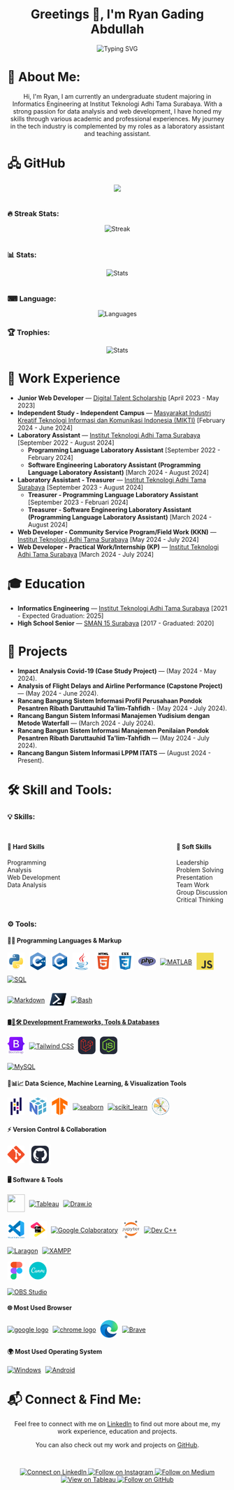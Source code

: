 <h1 align="center">Greetings 👋, I'm Ryan Gading Abdullah</h1>
<p align="center">
  <img src="https://readme-typing-svg.demolab.com?font=Sans+Serif&weight=500&size=30&duration=1000&pause=1000&center=true&vCenter=true&width=500&lines=Data+Analyst+Enthusiast;Data+Science;Teaching+Enthusiast;Treasurer;Frontend+Developer;UI+Design+(Figma);Graphic+Design+(Canva)" alt="Typing SVG">
</p>

# 💫 About Me:
<p align="center">
  Hi, I'm Ryan, I am currently an undergraduate student majoring in Informatics Engineering at Institut Teknologi Adhi Tama Surabaya. With a strong passion for data analysis and web development, I have honed my skills through various academic and professional experiences. My journey in the tech industry is complemented by my roles as a laboratory assistant and teaching assistant.
</p>

# 🖧 GitHub
<div align="center">
    <img src="https://komarev.com/ghpvc/?username=RyanGA09&&style=flat-square" align="center"/>
</div>
<br/>

### 🔥 Streak Stats:
<div align="center">
    <img src="https://github-readme-streak-stats.herokuapp.com/?user=RyanGA09&theme=tokyonight&hide_border=false" alt="Streak">
</div>
<br/>

### 📊 Stats:
<div align="center">
    <img src="https://github-readme-stats.vercel.app/api?username=RyanGA09&theme=tokyonight&hide_border=false&include_all_commits=true&count_private=false" alt="Stats">
</div>
<br/>

### ⌨ Language:
<div align="center">
<!--   <img src="https://github-readme-stats.vercel.app/api/top-langs/?username=RyanGA09&theme=tokyonight&langs_count=10" alt="Languages"> -->
    <img src="https://github-readme-stats.vercel.app/api/top-langs/?username=RyanGA09&theme=tokyonight&hide_border=false&include_all_commits=true&count_private=false&layout=compact&langs_count=10&hide_progress=true&card_width=200" alt="Languages">
</div>

<!--
![](https://github-readme-stats.vercel.app/api?username=RyanGA09&theme=vue-dark&hide_border=false&include_all_commits=true&count_private=false)<br/>
![](https://github-readme-streak-stats.herokuapp.com/?user=RyanGA09&theme=vue-dark&hide_border=false)<br/>
![](https://github-readme-stats.vercel.app/api/top-langs/?username=RyanGA09&theme=vue-dark&hide_border=false&include_all_commits=true&count_private=false&layout=compact)
-->

### 🏆 Trophies:
<div align="center">
<!--   <img src="https://github-profile-trophy.vercel.app/?username=RyanGA09&theme=vue-dark&no-frame=false&no-bg=true&margin-w=4" alt="Stats"> -->
    <img src="https://github-profile-trophy.vercel.app/?username=RyanGA09&theme=tokyonight" alt="Stats">
</div>

<!-- ![](https://github-profile-trophy.vercel.app/?username=RyanGA09&theme=vue-dark&no-frame=false&no-bg=true&margin-w=4) -->

# 💼 Work Experience
<ul align="left">
  <li>
    <strong>Junior Web Developer</strong> — 
    <a href="https://digitalent.kominfo.go.id/#">Digital Talent Scholarship</a> [April 2023 - May 2023]
  </li> 
  <li>
    <strong>Independent Study - Independent Campus</strong> — 
    <a href="https://mikti.id/">Masyarakat Industri Kreatif Teknologi Informasi dan Komunikasi Indonesia (MIKTI)</a> [February 2024 - June 2024]
  </li> 
  <li>
    <strong>Laboratory Assistant</strong> — 
    <a href="https://itats.ac.id/">Institut Teknologi Adhi Tama Surabaya</a> [September 2022 - August 2024]
    <ul>
      <li><strong>Programming Language Laboratory Assistant</strong> [September 2022 - February 2024]</li>
      <li><strong>Software Engineering Laboratory Assistant (Programming Language Laboratory Assistant)</strong> [March 2024 - August 2024]</li>
    </ul>
  </li>
  <li>
    <strong>Laboratory Assistant - Treasurer</strong> — 
    <a href="https://itats.ac.id/">Institut Teknologi Adhi Tama Surabaya</a> [September 2023 - August 2024]
    <ul>
      <li><strong>Treasurer - Programming Language Laboratory Assistant</strong> [September 2023 - Februari 2024]</li>
      <li><strong>Treasurer - Software Engineering Laboratory Assistant (Programming Language Laboratory Assistant)</strong> [March 2024 - August 2024]</li>
    </ul>
  </li> 
  <li>
    <strong>Web Developer - Community Service Program/Field Work (KKN)</strong> — 
    <a href="https://itats.ac.id/">Institut Teknologi Adhi Tama Surabaya</a> [May 2024 - July 2024]
  </li> 
  <li>
    <strong>Web Developer - Practical Work/Internship (KP)</strong> — 
    <a href="https://itats.ac.id/">Institut Teknologi Adhi Tama Surabaya</a> [March 2024 - July 2024]
  </li> 
</ul>


# 🎓 Education
<ul align="left">
  <li><strong>Informatics Engineering</strong> — <a href="https://itats.ac.id/">Institut Teknologi Adhi Tama Surabaya</a> [2021 - Expected Graduation: 2025]</li>
  <li><strong>High School Senior</strong> — <a href="https://sman15-sby.sch.id/">SMAN 15 Surabaya</a> [2017 - Graduated: 2020]</li> 
</ul>

# 📕 Projects
<ul align="left">
    <li><strong>
    Impact Analysis Covid-19 (Case Study Project)</strong> — (May 2024 - May 2024).</li>
    <li><strong>Analysis of Flight Delays and Airline Performance (Capstone Project)</strong> — (May 2024 - June 2024).</li>
    <li><strong>Rancang Bangung Sistem Informasi Profil Perusahaan Pondok Pesantren Ribath Daruttauhid Ta'lim-Tahfidh</strong> - (May 2024 - July 2024).</li>
    <li><strong>Rancang Bangun Sistem Informasi Manajemen Yudisium dengan Metode Waterfall</strong> — (March 2024 - July 2024).</li>
    <li><strong>Rancang Bangun Sistem Informasi Manajemen Penilaian Pondok Pesantren Ribath Daruttauhid Ta'lim-Tahfidh</strong> — (May 2024 - July 2024).</li>
    <li><strong>Rancang Bangun Sistem Informasi LPPM ITATS</strong> — (August 2024 - Present).</li>
</ul>
<p align="center">
<!--     You can see more of my work experience, education, and projects on my <a href="https://www.linkedin.com/in/ryan-gading-abdullah/details/projects/">LinkedIn</a>. -->
</p>

# 🛠️ Skill and Tools:
### 💡 Skills:
<p align="left">
<!--     <div style="display: flex; justify-content: space-between;">
        <ul style="list-style-type: none; padding: 0;">
            <h4>💪 Hard Skills</h4>
            <li>Web Development: HTML, CSS, JavaScript</li>
            <li>Data Analysis: Excel, SQL, Python</li>
            <li>Machine Learning: TensorFlow, Scikit-learn</li>
            <li>Cloud Computing: AWS, Azure, Google Cloud</li>
            <li>Cybersecurity: Network Security, Penetration Testing</li>
            <li>Graphic Design: Adobe Photoshop, Illustrator</li>
            <li>Project Management Tools: Trello, Jira, Asana</li>
        </ul>
        <ul style="list-style-type: none; padding: 0;">
            <h4>🌱 Soft Skills</h4>
            <li>Emotional Intelligence: Empathy, Self-awareness</li>
            <li>Adaptability: Flexibility in changing environments</li>
            <li>Conflict Resolution: Mediation skills</li>
            <li>Critical Thinking: Analyzing situations effectively</li>
            <li>Time Management: Prioritizing tasks efficiently</li>
            <li>Networking: Building and maintaining professional relationships</li>
            <li>Creativity: Thinking outside the box</li>
        </ul>
    </div> -->
    <div style="display: flex; justify-content: space-between;">
        <ul style="list-style-type: none; padding: 0;">
            <h4>💪 Hard Skills</h4>
            <li>Programming</li>
            <li>Analysis</li>
            <li>Web Development</li>
            <li>Data Analysis</li>
<!--             <li>Graphic Design</li>
            <li>Machine Learning</li> -->
<!--             <li>Cloud Computing</li>
            <li>Cybersecurity</li>
            <li>Project Management Tools</li> -->
        </ul>
        <ul style="list-style-type: none; padding: 0;">
            <h4>🌱 Soft Skills</h4>
            <li>Leadership</li>
            <li>Problem Solving</li>
            <li>Presentation</li>
            <li>Team Work</li>
            <li>Group Discussion</li>
            <li>Critical Thinking</li>
<!--             <li>Adaptability</li>
            <li>Emotional Intelligence</li>
            <li>Conflict Resolution</li>
            <li>Time Management</li>
            <li>Networking</li>
            <li>Creativity</li> -->
        </ul>
    </div>
<!--     <div style="display: flex; justify-content: space-between;">
        <ul style="list-style-type: none; padding: 0;">
            <h4>💪 Hard Skills</h4>
            <li>Programming</li>
            <li>Analysis</li>
            <li>Web Development</li>
            <li>Data Analysis</li>
            <li>Machine Learning</li>
            <li>Cloud Computing</li>
            <li>Cybersecurity</li>
            <li>Graphic Design</li>
            <li>Project Management Tools</li>
            <li>Database Management: SQL, NoSQL</li>
            <li>Mobile App Development: iOS, Android</li>
            <li>Version Control: Git, GitHub</li>
            <li>API Development: REST, GraphQL</li>
        </ul>
        <ul style="list-style-type: none; padding: 0;">
            <h4>🌱 Soft Skills</h4>
            <li>Leadership</li>
            <li>Problem Solving</li>
            <li>Presentation</li>
            <li>Team Work</li>
            <li>Group Discussion</li>
            <li>Emotional Intelligence</li>
            <li>Adaptability</li>
            <li>Conflict Resolution</li>
            <li>Critical Thinking</li>
            <li>Time Management</li>
            <li>Networking</li>
            <li>Creativity</li>
            <li>Negotiation Skills</li>
            <li>Interpersonal Skills</li>
            <li>Mentoring</li>
        </ul>
    </div> -->
</p>

### ⚙️ Tools:
<p align="left">
    <h4>🧑‍💻 Programming Languages & Markup</h4>
    <div style="display: flex; flex-wrap: wrap; gap: 10px; align-items: center;">
        <a href="https://www.python.org" target="_blank" rel="noreferrer">
          <img src="https://raw.githubusercontent.com/devicons/devicon/master/icons/python/python-original.svg" alt="Python" width="40" height="40"/>
        </a>
        <a href="https://www.w3schools.com/cpp/" target="_blank" rel="noreferrer">
          <img src="https://raw.githubusercontent.com/devicons/devicon/master/icons/cplusplus/cplusplus-original.svg" alt="C++" width="40" height="40"/>
        </a>
        <a href="https://www.cprogramming.com/" target="_blank" rel="noreferrer">
          <img src="https://raw.githubusercontent.com/devicons/devicon/master/icons/c/c-original.svg" alt="C" width="40" height="40"/>
        </a>
        <a href="https://www.java.com" target="_blank" rel="noreferrer">
          <img src="https://raw.githubusercontent.com/devicons/devicon/master/icons/java/java-original.svg" alt="Java" width="40" height="40"/>
        </a>
        <a href="https://developer.mozilla.org/en-US/docs/Web/HTML" target="_blank" rel="noreferrer">
          <img src="https://raw.githubusercontent.com/devicons/devicon/master/icons/html5/html5-original-wordmark.svg" alt="HTML5" width="40" height="40"/>
        </a>
        <a href="https://developer.mozilla.org/en-US/docs/Web/CSS" target="_blank" rel="noreferrer">
          <img src="https://raw.githubusercontent.com/devicons/devicon/master/icons/css3/css3-original-wordmark.svg" alt="CSS3" width="40" height="40"/>
        </a>
        <a href="https://www.php.net/" target="_blank" rel="noreferrer">
          <img src="https://raw.githubusercontent.com/devicons/devicon/master/icons/php/php-original.svg" alt="PHP" width="40" height="40"/>
        </a>
        <a href="https://www.mathworks.com/products/matlab.html" target="_blank" rel="noreferrer">
          <img src="https://upload.wikimedia.org/wikipedia/commons/2/21/Matlab_Logo.png" alt="MATLAB" width="40" height="40"/>
        </a>
        <a href="https://www.script.com/" target="_blank" rel="noreferrer">
            <img src="https://raw.githubusercontent.com/devicons/devicon/master/icons/javascript/javascript-original.svg" alt="JavaScript" width="40" height="40"/>
        </a>
<!--         <a href="https://dart.dev/" target="_blank">
            <img style="margin: 10px" src="https://uxwing.com/wp-content/themes/uxwing/download/brands-and-social-media/dart-programming-language-icon.png" alt="Dart" width="40" height="40" />
        </a> -->
<!--         <a target="_blank" href="https://www.vectorlogo.zone/logos/kotlinlang/kotlinlang-icon.svg" style="display: inline-block;">
            <img src="https://www.vectorlogo.zone/logos/kotlinlang/kotlinlang-icon.svg" alt="kotlin" width="40" height="40" />
        </a> -->
        <a href="https://www.w3schools.com/sql/" target="_blank" rel="noreferrer">
            <img src="https://www.freeiconspng.com/uploads/sql-server-icon-png-29.png" alt="SQL" width="40" height="40"/>
<!--           <img src="https://cdn2.iconfinder.com/data/icons/web-and-mobile-ui-volume-7/48/309-512.png" alt="SQL" width="35" height="40" style="filter: brightness(0) invert(1);"/> -->
        </a>
    </div>
    <br/>
    <div style="display: flex; align-items: center; gap: 10px;">
        <!-- Menambahkan bahasa markup -->
        <a href="https://en.wikipedia.org/wiki/Markdown" target="_blank" rel="noreferrer">
          <img src="https://cdn3.iconfinder.com/data/icons/logos-and-brands-adobe/512/205_Markdown-512.png" alt="Markdown" width="40" height="40"/>
        </a>
        <a href="https://www.powershell.org/" target="_blank" rel="noreferrer">
          <img src="https://raw.githubusercontent.com/devicons/devicon/master/icons/powershell/powershell-original.svg" alt="PowerShell" width="40" height="40"/>
        </a>
        <a href="https://www.gnu.org/software/bash/" target="_blank" rel="noreferrer">
          <img src="https://static-00.iconduck.com/assets.00/bash-icon-1792x2048-492kvjo8.png" alt="Bash" width="40" height="40"/>
        </a>
    </div>
    <h4 style="font-weight: bold; text-decoration: underline;">🛢💼🛠️ Development Frameworks, Tools & Databases</h4>
    <!-- Web Frameworks and Tools -->
<!--     <h5>Web Frameworks and Tools</h5> -->
    <div style="display: flex; align-items: center; gap: 10px;">
        <a href="https://getbootstrap.com/" target="_blank" rel="noreferrer">
            <img src="https://raw.githubusercontent.com/devicons/devicon/master/icons/bootstrap/bootstrap-original-wordmark.svg" alt="Bootstrap" width="40" height="40"/>
        </a>
        <a href="https://tailwindcss.com/" target="_blank" rel="noreferrer">
            <img src="https://www.vectorlogo.zone/logos/tailwindcss/tailwindcss-icon.svg" alt="Tailwind CSS" width="40" height="40"/>
        </a>
        <a href="https://laravel.com" target="_blank" rel="noreferrer">
            <img src="https://github.com/tandpfun/skill-icons/blob/main/icons/Laravel-Dark.svg" alt="Laravel" width="40" height="40"/>
        </a>
        <a href="https://nodejs.org/en" target="_blank" rel="noreferrer">
          <img src="https://github.com/tandpfun/skill-icons/blob/main/icons/NodeJS-Dark.svg" alt="nodejs" width="40" height="40" />
        </a>
    </div>
    <br/>
    <!-- Databases -->
<!--     <h5>Databases</h5> -->
    <div style="display: flex; align-items: center; gap: 10px;">
        <a href="https://www.mysql.com/" target="_blank" rel="noreferrer">
<!--             <img src="https://raw.githubusercontent.com/devicons/devicon/master/icons/mysql/mysql-original.svg" alt="MySQL" width="40" height="40"/> -->
            <img src="https://cdn4.iconfinder.com/data/icons/logos-3/181/MySQL-512.png" alt="MySQL" width="40" height="40"/>
        </a>
<!--         <a href="https://www.postgresql.org/" target="_blank" rel="noreferrer">
            <img src="https://raw.githubusercontent.com/devicons/devicon/master/icons/postgresql/postgresql-original.svg" alt="PostgreSQL" width="40" height="40"/>
        </a>
        <a href="https://www.mongodb.com/" target="_blank" rel="noreferrer">
            <img src="https://raw.githubusercontent.com/devicons/devicon/master/icons/mongodb/mongodb-original.svg" alt="MongoDB" width="40" height="40"/>
        </a>
        <a href="https://redis.io/" target="_blank" rel="noreferrer">
            <img src="https://raw.githubusercontent.com/devicons/devicon/master/icons/redis/redis-original.svg" alt="Redis" width="40" height="40"/>
        </a> -->
    </div>
    <!-- Mobile Development Tools -->
<!--     <h5>Mobile Development Frameworks & Tools</h5>
    <div style="display: flex; align-items: center; gap: 10px;">
        <a href="https://flutter.dev/" target="_blank" rel="noreferrer">
            <img src="https://cdn.icon-icons.com/icons2/2107/PNG/512/file_type_flutter_icon_130599.png" alt="Flutter" width="40" height="40"/>
        </a>
        <a href="https://reactnative.dev/" target="_blank" rel="noreferrer">
            <img src="https://reactnative.dev/img/header_logo.svg" alt="React Native" width="40" height="40"/>
        </a>
        <a href="https://developer.android.com/studio" target="_blank" rel="noreferrer">
            <img src="https://developer.android.com/images/brand/Android_Robot.png" alt="Android Studio" width="40" height="40"/>
        </a>
        <a href="https://developer.apple.com/xcode/" target="_blank" rel="noreferrer">
            <img src="https://developer.apple.com/assets/elements/icons/xcode/xcode-128x128.png" alt="Xcode" width="40" height="40"/>
        </a>
    </div> -->
    <h4>🤖📊📈 Data Science, Machine Learning, & Visualization Tools</h4>
    <div style="display: flex; flex-wrap: wrap; gap: 10px; align-items: center;">
        <a href="https://pandas.pydata.org/" target="_blank" rel="noreferrer">
            <img src="https://raw.githubusercontent.com/devicons/devicon/master/icons/pandas/pandas-original.svg" alt="pandas" width="40" height="40"/>
        </a>
        <a href="https://numpy.org/" target="_blank" rel="noreferrer">
            <img src="https://raw.githubusercontent.com/devicons/devicon/master/icons/numpy/numpy-original.svg" alt="numpy" width="40" height="40"/>
        </a>
        <a href="https://www.tensorflow.org/" target="_blank" rel="noreferrer">
            <img src="https://raw.githubusercontent.com/devicons/devicon/master/icons/tensorflow/tensorflow-original.svg" alt="tensorflow" width="40" height="40"/>
        </a>
        <a href="https://seaborn.pydata.org/" target="_blank" rel="noreferrer">
            <img src="https://seaborn.pydata.org/_images/logo-mark-lightbg.svg" alt="seaborn" width="40" height="40"/>
        </a>
        <a href="https://scikit-learn.org/" target="_blank" rel="noreferrer">
            <img src="https://upload.wikimedia.org/wikipedia/commons/0/05/Scikit_learn_logo_small.svg" alt="scikit_learn" width="40" height="40"/>
        </a>
        <a href="https://matplotlib.org/" target="_blank" rel="noreferrer">
            <img src="https://raw.githubusercontent.com/devicons/devicon/master/icons/matplotlib/matplotlib-original.svg" alt="matplotlib" width="40" height="40"/>
        </a>
<!--         <a href="https://flask.palletsprojects.com/" target="_blank" rel="noreferrer"> 
            <img src="https://www.vectorlogo.zone/logos/pocoo_flask/pocoo_flask-icon.svg" alt="flask" width="40" height="40"/> 
        </a> -->
<!--         <a href="https://pytorch.org/" target="_blank" rel="noreferrer">
            <img src="https://raw.githubusercontent.com/devicons/devicon/master/icons/pytorch/pytorch-original.svg" alt="pytorch" width="40" height="40"/>
        </a> -->
<!--         <a target="_blank" href="https://www.vectorlogo.zone/logos/opencv/opencv-icon.svg" style="display: inline-block;">
            <img src="https://www.vectorlogo.zone/logos/opencv/opencv-icon.svg" alt="opencv" width="40" height="40" />
        </a> -->
    </div>
    <h4>⚡ Version Control & Collaboration</h4>
    <div style="display: flex; align-items: center; gap: 10px;">
        <a href="https://git-scm.com/" target="_blank" rel="noreferrer">
            <img src="https://raw.githubusercontent.com/devicons/devicon/master/icons/git/git-original.svg" alt="Git" width="40" height="40" />
        </a>
        <a href="https://github.com/" target="_blank" rel="noreferrer" >
            <img src="https://github.com/tandpfun/skill-icons/blob/main/icons/Github-Dark.svg" alt="GitHub" width="40" height="40" style="background-color: #ffffff; padding: 5px; border-radius: 5px;"/>
<!--             <img src="https://raw.githubusercontent.com/devicons/devicon/master/icons/github/github-original.svg" alt="GitHub" width="40" height="40" style="background-color: #ffffff; padding: 5px; border-radius: 5px;"/> -->
        </a>
    </div>
    <h4>🖥️ Software & Tools</h4>
    <!-- Data Visualization Tools -->
<!--     <h5>Data Visualization Tools</h5> -->
<!--     <p>Alat yang digunakan untuk membuat visualisasi data yang menarik dan informatif, membantu dalam pengambilan keputusan berbasis data.</p> -->
    <div style="display: flex; align-items: center; gap: 10px;">
        <a href="https://lookerstudio.google.com/" target="_blank" rel="noreferrer">
            <img src="https://www.svgrepo.com/show/354012/looker-icon.svg" width="40" height="40"/>
        </a>
        <a href="https://www.tableau.com/" target="_blank" rel="noreferrer">
            <img src="https://cdn2.iconfinder.com/data/icons/mixd/512/3_tableau-512.png" alt="Tableau" width="40" height="40"/>
        </a>
        <a href="https://www.diagrams.net/" target="_blank" rel="noreferrer">
            <img src="https://drawio-app.com/wp-content/uploads/2020/04/draw.io_logo_symbol_250x250.png" alt="Draw.io" width="40" height="40"/>
        </a>
<!--         <a href="https://www.sap.com/products/data-modeling-tools/powerdesigner.html" target="_blank" rel="noreferrer">
            <img src="https://www.powerdesigner.biz/images/logo-powerdesigner.png" alt="PowerDesigner" width="40" height="40"/>
        </a> -->
<!--         <a href="https://www.qlik.com/us/try-qlik-view" target="_blank" rel="noreferrer">
            <img src="https://www.qlik.com/us/-/media/qlik/global/logos/qlik-logo.png" alt="QlikView" width="40" height="40"/>
        </a> -->
<!--         <a href="https://powerbi.microsoft.com/" target="_blank" rel="noreferrer">
            <img src="https://static-00.iconduck.com/assets.00/power-bi-icon-1536x2048-0xah5g2o.png" alt="Power BI" width="30" height="40"/>
        </a> -->
<!--         <a href="https://d3js.org/" target="_blank" rel="noreferrer">
            <img src="https://d3js.org/logo.svg" alt="D3.js" width="40" height="40"/>
        </a> -->
    </div>
    <br/>
    <!-- Development Tools -->
<!--     <h5>Development Tools</h5> -->
<!--     <p>Perangkat yang digunakan untuk pengembangan perangkat lunak, termasuk IDE, editor kode, dan platform kolaborasi.</p> -->
    <div style="display: flex; align-items: center; gap: 10px;">
        <a href="https://code.visualstudio.com/" target="_blank" rel="noreferrer">
            <img src="https://raw.githubusercontent.com/devicons/devicon/master/icons/vscode/vscode-original-wordmark.svg" alt="Visual Studio Code" width="40" height="40"/>
        </a>
        <a href="https://www.jetbrains.com/" target="_blank" rel="noreferrer">
            <img src="https://raw.githubusercontent.com/devicons/devicon/master/icons/jetbrains/jetbrains-original.svg" alt="JetBrains" width="40" height="40"/>
        </a>
        <a href="https://colab.research.google.com/" target="_blank" rel="noreferrer">
            <img src="https://img.icons8.com/color/48/000000/google-colab.png" alt="Google Colaboratory" width="40" height="40"/>
        </a>
        <a href="https://jupyter.org/" target="_blank" rel="noreferrer">
            <img src="https://raw.githubusercontent.com/devicons/devicon/master/icons/jupyter/jupyter-original-wordmark.svg" alt="jupyter" width="40" height="40"/>
        </a>
        <a href="https://www.bloodshed.net/devcpp.html" target="_blank" rel="noreferrer">
            <img src="https://www.freeiconspng.com/uploads/dev-c--logo-icon-32.png" alt="Dev C++" width="40" height="40"/>
        </a>
<!--         <a href="https://www.sublimetext.com/" target="_blank" rel="noreferrer">
            <img src="https://freepngimg.com/icon/download/search/9070-sublime-text.png" alt="Sublime Text" width="40" height="40"/>
        </a> -->
<!--         <a href="https://www.postman.com/" target="_blank" rel="noreferrer">
            <img src="https://www.svgrepo.com/show/354202/postman-icon.svg" alt="Postman" width="40" height="40"/>
        </a> -->
<!--         <a href="https://atom.io/" target="_blank" rel="noreferrer">
            <img src="https://atom.io/images/atom@2x.png" alt="Atom" width="40" height="40"/>
        </a> -->
<!--         <a href="https://www.eclipse.org/" target="_blank" rel="noreferrer">
            <img src="https://www.eclipse.org/eclipse.org/images/eclipse-logo.png" alt="Eclipse" width="40" height="40"/>
        </a> -->
    </div>
    <br/>
    <div style="display: flex; align-items: center; gap: 10px;">
        <a href="https://laragon.org/" target="_blank" rel="noreferrer">
            <img src="https://user-images.githubusercontent.com/176/211701214-b1635bd3-0fa2-477f-9578-54e506dc7d08.png" alt="Laragon" width="40" height="40"/>
        </a>
        <a href="https://www.apachefriends.org/index.html" target="_blank" rel="noreferrer">
            <img src="https://cdn.freebiesupply.com/logos/large/2x/xampp-logo-png-transparent.png" alt="XAMPP" width="40" height="40"/>
        </a>
<!--         <a href="https://www.docker.com/" target="_blank" rel="noreferrer">
            <img src="https://www.docker.com/sites/default/files/d8/2019-07/Moby-logo.png" alt="Docker" width="40" height="40"/>
        </a> -->
    </div>
    <br/>
    <!-- Design Tools -->
<!--     <h5>Design Tools</h5> -->
<!--     <p>Alat untuk mendesain antarmuka pengguna dan konten visual, membantu dalam proses kreatif dan kolaborasi tim.</p> -->
    <div style="display: flex; align-items: center; gap: 10px;">
        <a href="https://www.figma.com/" target="_blank" rel="noreferrer">
            <img src="https://raw.githubusercontent.com/devicons/devicon/master/icons/figma/figma-original.svg" alt="Figma" width="40" height="40"/>
        </a>
        <a href="https://www.canva.com/" target="_blank" rel="noreferrer">
            <img src="https://raw.githubusercontent.com/devicons/devicon/master/icons/canva/canva-original.svg" alt="Canva" width="40" height="40"/>
        </a>
<!--         <a href="https://www.adobe.com/products/xd.html" target="_blank" rel="noreferrer">
            <img src="https://upload.wikimedia.org/wikipedia/commons/thumb/0/0f/Adobe_XD_icon.svg/1024px-Adobe_XD_icon.svg.png" alt="Adobe XD" width="40" height="40"/>
        </a> -->
<!--         <a href="https://www.sketch.com/" target="_blank" rel="noreferrer">
            <img src="https://www.sketch.com/images/pages/press/sketch-press-kit/app-icons/sketch-mac-icon@2x.png" alt="Sketch" width="40" height="40"/>
        </a> -->
<!--         <a href="https://www.sketch.com/apps" target="_blank" rel="noreferrer">
            <img src="https://www.sketch.com/images/pages/press/sketch-press-kit/app-icons/sketch-mac-icon@2x.png" alt="Sketch" width="40" height="40"/>
        </a> -->
<!--         <a href="https://www.blender.org/" target="_blank" rel="noreferrer">
            <img src="https://cdn.jsdelivr.net/gh/devicons/devicon/icons/blender/blender-original.svg" height="30" alt="blender logo"  />
        </a> -->
<!--         <a href="https://www.invisionapp.com/" target="_blank" rel="noreferrer">
            <img src="https://upload.wikimedia.org/wikipedia/en/thumb/5/5b/InVisionApp_Logo.svg/1024px-InVisionApp_Logo.svg.png" alt="InVision" width="40" height="40"/>
        </a> -->
<!--         <a href="https://www.adobe.com/products/photoshop.html" target="_blank" rel="noreferrer">
            <img src="https://upload.wikimedia.org/wikipedia/commons/thumb/e/e9/Adobe_Photoshop_logo_2020.svg/2048px-Adobe_Photoshop_logo_2020.svg.png" alt="Adobe Photoshop" width="40" height="40"/>
        </a> -->
    </div>
    <!-- Streaming Tools -->
    <br/>
<!--     <h5>Streaming Tools</h5> -->
<!--     <p>Perangkat untuk merekam dan melakukan streaming video secara langsung, ideal untuk konten kreator dan penyiar.</p> -->
    <div style="display: flex; align-items: center; gap: 10px;">
        <a href="https://obsproject.com/" target="_blank" rel="noreferrer">
            <img src="https://iconape.com/wp-content/png_logo_vector/obs-studio-logo.png" alt="OBS Studio" width="40" height="40"/>
        </a>
<!--         <a href="https://streamlabs.com/" target="_blank" rel="noreferrer">
            <img src="https://upload.wikimedia.org/wikipedia/commons/thumb/6/66/Streamlabs_Logo.png/800px-Streamlabs_Logo.png" alt="Streamlabs" width="40" height="40"/>
        </a> -->
<!--         <a href="https://www.xsplit.com/" target="_blank" rel="noreferrer">
            <img src="https://www.xsplit.com/logo.svg" alt="XSplit" width="40" height="40"/>
        </a> -->
<!--         <a href="https://www.capcut.com/" target="_blank" rel="noreferrer">
            <img src="https://freelogopng.com/images/all_img/1664284836cap-cut-logo-png.png" alt="CapCut" width="40" height="40"/>
        </a> -->
<!--         <a href="https://www.wirecast.com/" target="_blank" rel="noreferrer">
            <img src="https://www.wirecast.com/static/wirecast-5efc1d3d5c6b8e25c41f90cfefed7f6e.png" alt="Wirecast" width="40" height="40"/>
        </a> -->
<!--         <a href="https://www.vmix.com/" target="_blank" rel="noreferrer">
            <img src="https://www.vmix.com/images/vmix_logo.png" alt="vMix" width="40" height="40"/>
        </a> -->
    </div>
    <h4>🌐 Most Used Browser</h4>
     <div style="display: flex; flex-wrap: wrap; gap: 10px; align-items: center;">
        <a href="https://www.google.com/" target="_blank" rel="noreferrer">
            <img src="https://cdn.jsdelivr.net/gh/devicons/devicon/icons/google/google-original.svg" height="40" alt="google logo"  />
        </a>
        <a href="https://www.google.com/chrome/" target="_blank" rel="noreferrer">
            <img src="https://cdn.jsdelivr.net/gh/devicons/devicon/icons/chrome/chrome-original.svg" height="40" alt="chrome logo"  />
        </a>
        <a href="https://www.microsoft.com/en-us/edge" target="_blank" rel="noreferrer">
            <img src="https://raw.githubusercontent.com/alrra/browser-logos/main/src/edge/edge.svg" alt="Edge" width="40" height="40"/>
        </a>
        <a href="https://www.brave.com/" target="_blank" rel="noreferrer">
            <img src="https://cdn.simpleicons.org/Brave/Brave-Original.svg" alt="Brave" width="40" height="40"/>
        </a>
     </div>
     <h4>🌍 Most Used Operating System</h4>
    <div style="display: flex; align-items: center; gap: 10px;">
        <a href="https://www.microsoft.com/windows" target="_blank" rel="noreferrer">
            <img src="https://cdn.jsdelivr.net/gh/devicons/devicon/icons/windows8/windows8-original.svg" alt="Windows" width="40" height="40"/>
        </a>
        <a href="https://www.android.com/" target="_blank" rel="noreferrer">
            <img src="https://cdn.jsdelivr.net/gh/devicons/devicon/icons/android/android-original.svg" alt="Android" width="40" height="40"/>
        </a>
<!--         <a href="https://www.ubuntu.com/" target="_blank" rel="noreferrer">
          <img src="https://cdn.jsdelivr.net/gh/devicons/devicon/icons/ubuntu/ubuntu-plain.svg" alt="Ubuntu" width="40" height="40"/>
        </a>
        <a href="https://www.apple.com/macos" target="_blank" rel="noreferrer">
          <img src="https://cdn.jsdelivr.net/gh/devicons/devicon/icons/apple/apple-original.svg" height="40" alt="Apple logo"  />
        </a> -->
    </div>
</p>

<!-- ## Contoh Penerapan:
<p align="left">
    <ol>
        <li><strong>Kolaborasi Tim</strong>: Mampu bekerja dalam tim lintas disiplin untuk mencapai tujuan bersama.</li>
        <li><strong>Pemecahan Masalah</strong>: Berpengalaman dalam menganalisis dan mengatasi tantangan teknis.</li>
    </ol>
</p> -->

# 📬 Connect & Find Me:
<p align="center">
    Feel free to connect with me on <a href="https://www.linkedin.com/in/ryan-gading-abdullah/">LinkedIn</a> to find out more about me, my work experience, education and projects.
</p>
<p align="center">
    You can also check out my work and projects on <a href="https://github.com/RyanGA09">GitHub</a>.
</p>
</br>
<p align="center">
    <!-- LinkedIn Badge -->
    <a href="https://www.linkedin.com/in/ryan-gading-abdullah" target="blank">
        <img src="https://img.shields.io/badge/LinkedIn-Connect-blue?logo=linkedin&style=for-the-badge" alt="Connect on LinkedIn" />
    </a>
    <!-- Instagram Badge -->
    <a href="https://www.instagram.com/ryan_g._a" target="blank">
        <img src="https://img.shields.io/badge/Instagram-Follow-purple?logo=instagram&style=for-the-badge" alt="Follow on Instagram" />
    </a>
    <!-- X (Twitter) Badge -->
<!--     <a href="https://twitter.com/yourusername" target="blank">
        <img src="https://img.shields.io/badge/X-Follow-000000?logo=x&style=for-the-badge" alt="Follow on X" />
    </a> -->
    <!-- Facebook Badge -->
<!--     <a href="https://www.facebook.com/dummy" target="_blank">
        <img src="https://img.shields.io/badge/Facebook-Follow-1877F2?logo=facebook&style=for-the-badge" alt="Follow on Facebook" />
    </a> -->
    <!-- Medium Badge -->
    <a href="https://medium.com/@ryangadingabdullah" target="blank">
        <img src="https://img.shields.io/badge/Medium-Follow-000000?logo=medium&style=for-the-badge" alt="Follow on Medium" />
    </a>
    <!-- Tableau Badge -->
    <a href="https://public.tableau.com/app/profile/ryanga09/vizzes" target="blank">
        <img src="https://img.shields.io/badge/Tableau-View-orange?logo=tableau&style=for-the-badge" alt="View on Tableau" />
    </a>
    <!-- GitHub Badge -->
    <a href="https://github.com/RyanGA09" target="blank">
        <img src="https://img.shields.io/badge/GitHub-Follow-black?logo=github&style=for-the-badge" alt="Follow on GitHub" />
    </a>
    <!-- GitLab Badge -->
<!--     <a href="https://gitlab.com/dummy" target="_blank">
        <img src="https://img.shields.io/badge/GitLab-Follow-black?logo=gitlab&style=for-the-badge" alt="Follow on GitLab" />
    </a> -->
    <!-- Upwork Badge -->
<!--     <a href="https://www.upwork.com/freelancers/~dummy" target="_blank">
        <img src="https://img.shields.io/badge/Upwork-Hire-6FDA44?logo=upwork&style=for-the-badge" alt="Hire on Upwork" />
    </a> -->
    <!-- Fiverr Badge -->
<!--     <a href="https://www.fiverr.com/dummy" target="_blank">
        <img src="https://img.shields.io/badge/Fiverr-Hire-1DBF73?logo=fiverr&style=for-the-badge" alt="Hire on Fiverr" />
    </a> -->
</p>

<!-- 💰 Support Me: -->
<!-- <h3 align="left">Support Me</h3> -->
<p align="left">
    <!-- BuyMeACoffee Badge -->
<!--     <a href="https://www.buymeacoffee.com/yourusername" target="_blank">
        <img src="https://img.shields.io/badge/Buy%20Me%20A%20Coffee-Support-yellow?logo=buymeacoffee&style=for-the-badge" alt="Support on BuyMeACoffee" />
    </a> -->
    <!-- Ko-Fi Badge -->
<!--     <a href="https://ko-fi.com/yourusername" target="_blank">
        <img src="https://img.shields.io/badge/Ko--Fi-Support-blue?logo=ko-fi&style=for-the-badge" alt="Support on Ko-Fi" />
    </a> -->
    <!-- Patreon Badge -->
<!--     <a href="https://www.patreon.com/yourusername" target="_blank">
        <img src="https://img.shields.io/badge/Patreon-Support-f96854?logo=patreon&style=for-the-badge" alt="Support on Patreon" />
    </a> -->
    <!-- Saweria Badge -->
<!--     <a href="https://saweria.co/yourusername" target="_blank">
        <img src="https://img.shields.io/badge/Saweria-Support-orange?logo=saweria&style=for-the-badge" alt="Support on Saweria" />
    </a> -->
    <!-- Sociabuzz Badge -->
<!--     <a href="https://sociabuzz.com/yourusername" target="_blank">
        <img src="https://img.shields.io/badge/Sociabuzz-Support-00C3FF?logo=sociabuzz&style=for-the-badge" alt="Support on Sociabuzz" />
    </a> -->
    <!-- Streamlabs Badge -->
<!--     <a href="https://streamlabs.com/yourusername" target="_blank">
        <img src="https://img.shields.io/badge/Streamlabs-Donate-green?logo=streamlabs&style=for-the-badge" alt="Donate with Streamlabs" />
    </a> -->
    <!-- Nyawer.co Badge -->
<!--     <a href="https://nyawer.co/yourusername" target="_blank">
        <img src="https://img.shields.io/badge/Nyawer-Support-red?logo=nyawer&style=for-the-badge" alt="Support on Nyawer.co" />
    </a> -->
    <!-- Trakteer Badge -->
<!--     <a href="https://trakteer.id/yourusername" target="_blank">
        <img src="https://img.shields.io/badge/Trakteer-Support-FF3C3C?logo=trakteer&style=for-the-badge" alt="Support on Trakteer" />
    </a> -->
</p>

